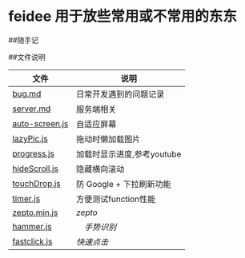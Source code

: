 # feidee 用于放些常用或不常用的东东

##随手记

##文件说明

文件  	| 说明			
--------|---------------------------
[bug.md](https://github.com/ansonchen/feidee/blob/master/bug.md) | 日常开发遇到的问题记录
[server.md](https://github.com/ansonchen/feidee/blob/master/server.md) |  服务端相关
[auto-screen.js](https://github.com/ansonchen/feidee/blob/master/static/js/auto-screen.js)	| 自适应屏幕 
[lazyPic.js](https://github.com/ansonchen/feidee/blob/master/static/js/lazyPic.js)	| 拖动时懒加载图片
[progress.js](https://github.com/ansonchen/feidee/blob/master/static/js/progress.js)	| 加载时显示进度,参考youtube
[hideScroll.js](https://github.com/ansonchen/feidee/blob/master/static/js/hideScroll.js) | 隐藏横向滚动
[touchDrop.js](https://github.com/ansonchen/feidee/blob/master/static/js/touchDrop.js) | 防 Google + 下拉刷新功能
[timer.js](https://github.com/ansonchen/feidee/blob/master/static/js/timer.js) | 方便测试function性能
[zepto.min.js](https://github.com/ansonchen/feidee/blob/master/static/js/zepto.min.js) | *zepto*
[hammer.js](https://github.com/ansonchen/feidee/blob/master/static/js/hammer.js) |　*手势识别*
[fastclick.js](https://github.com/ansonchen/feidee/blob/master/static/js/fastclick.js)	| *快速点击*





